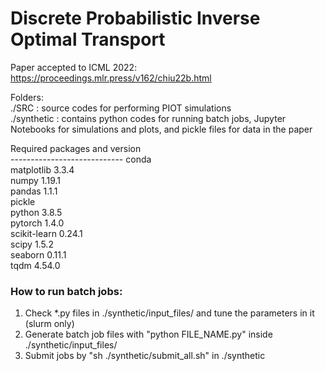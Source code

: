 # Discrete Probabilistic Inverse Optimal Transport
Paper accepted to ICML 2022: 
https://proceedings.mlr.press/v162/chiu22b.html  
  
Folders:  
./SRC : source codes for performing PIOT simulations  
./synthetic : contains python codes for running batch jobs, Jupyter Notebooks for simulations and plots, and pickle files for data in the paper  

Required packages and version  
\----------------------------
conda  
matplotlib                3.3.4  
numpy                     1.19.1  
pandas                    1.1.1   
pickle  
python                    3.8.5  
pytorch                   1.4.0   
scikit-learn              0.24.1  
scipy                     1.5.2   
seaborn                   0.11.1  
tqdm                      4.54.0  

### How to run batch jobs:
1. Check \*.py files in ./synthetic/input_files/ and tune the parameters in it (slurm only)
2. Generate batch job files with "python FILE_NAME.py" inside ./synthetic/input_files/ 
3. Submit jobs by "sh ./synthetic/submit_all.sh" in ./synthetic

